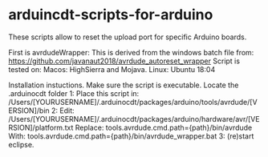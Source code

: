 # arduincdt-scripts-for-arduino
These scripts allow to reset the upload port for specific Arduino boards.

First is avrdudeWrapper:
This is derived from the windows batch file from: https://github.com/javanaut2018/avrdude_autoreset_wrapper
Script is tested on:
  Macos: HighSierra and Mojava.
  Linux: Ubuntu 18:04

Installation instuctions.
Make sure the script is executable.
Locate the .arduinocdt folder
1:	Place this script in:
		/Users/[YOURUSERNAME]/.arduinocdt/packages/arduino/tools/avrdude/[VERSION]/bin
2:	Edit:
		/Users/[YOURUSERNAME]/.arduinocdt/packages/arduino/hardware/avr/[VERSION]/platform.txt
		Replace:
			tools.avrdude.cmd.path={path}/bin/avrdude
		With:
			tools.avrdude.cmd.path={path}/bin/avrdude_wrapper.bat
3:	(re)start eclipse.

